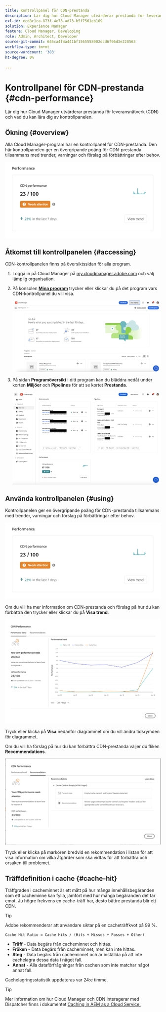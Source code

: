 ```yaml
---
title: Kontrollpanel för CDN-prestanda
description: Lär dig hur Cloud Manager utvärderar prestanda för leveransnätverk (CDN) och vad du kan lära dig av kontrollpanelen.
exl-id: ecd8c1ca-873f-4e73-ad73-b5f7561eb109
solution: Experience Manager
feature: Cloud Manager, Developing
role: Admin, Architect, Developer
source-git-commit: 646ca4f4a441bf1565558002dcd6f96d3e228563
workflow-type: tm+mt
source-wordcount: '383'
ht-degree: 0%

---
```


# Kontrollpanel för CDN-prestanda {#cdn-performance}

Lär dig hur Cloud Manager utvärderar prestanda för leveransnätverk (CDN) och vad du kan lära dig av kontrollpanelen.

## Ökning {#overview}

Alla Cloud Manager-program har en kontrollpanel för CDN-prestanda. Den här kontrollpanelen ger en övergripande poäng för CDN-prestanda tillsammans med trender, varningar och förslag på förbättringar efter behov.

![Kontrollpanel för CDN-prestanda](assets/cdn-performance-dashboard.png)

## Åtkomst till kontrollpanelen {#accessing}

CDN-kontrollpanelen finns på översiktssidan för alla program.

1. Logga in på Cloud Manager på [my.cloudmanager.adobe.com](https://my.cloudmanager.adobe.com/) och välj lämplig organisation.

1. På konsolen **[Mina program](/help/implementing/cloud-manager/navigation.md#my-programs)** trycker eller klickar du på det program vars CDN-kontrollpanel du vill visa.

   ![Sidan Mina program](assets/my-programs.png)

1. På sidan **Programöversikt** i ditt program kan du bläddra nedåt under korten **Miljöer** och **Pipelines** för att se kortet **Prestanda**.

   ![Prestanda](assets/cdn-performance-overview.png)

## Använda kontrollpanelen {#using}

Kontrollpanelen ger en övergripande poäng för CDN-prestanda tillsammans med trender, varningar och förslag på förbättringar efter behov.

![Kontrollpanel för CDN-prestanda](assets/cdn-performance-dashboard.png)

Om du vill ha mer information om CDN-prestanda och förslag på hur du kan förbättra den trycker eller klickar du på **Visa trend**.

![Resultattrend](assets/cdn-performance-trend.png)

Tryck eller klicka på **Visa** nedanför diagrammet om du vill ändra tidsrymden för diagrammet.

Om du vill ha förslag på hur du kan förbättra CDN-prestanda väljer du fliken **Recommendations**.

![CDN-rekommendationer](assets/cdn-performance-recommendations.png)

Tryck eller klicka på markören bredvid en rekommendation i listan för att visa information om vilka åtgärder som ska vidtas för att förbättra och orsaken till problemet.

## Träffdefinition i cache {#cache-hit}

Träffgraden i cacheminnet är ett mått på hur många innehållsbegäranden som ett cacheminne kan fylla, jämfört med hur många begäranden det tar emot. Ju högre frekvens en cache-träff har, desto bättre prestanda blir ett CDN.

>[!TIP]
>
>Adobe rekommenderar att användare siktar på en cacheträffkvot på 99 %.

```text
Cache Hit Ratio = Cache Hits / (Hits + Misses + Passes + Other)
```

* **Träff** - Data begärs från cacheminnet och hittas.
* **Fröken** - Data begärs från cacheminnet, men kan inte hittas.
* **Steg** - Data begärs från cacheminnet och är inställda på att inte cachelagra dessa data i något fall.
* **Annat** - Alla dataförfrågningar från cachen som inte matchar något annat fall.

Cachelagringsstatistik uppdateras var 24:e timme.

>[!TIP]
>
>Mer information om hur Cloud Manager och CDN interagerar med Dispatcher finns i dokumentet [Caching in AEM as a Cloud Service.](/help/implementing/dispatcher/caching.md)
